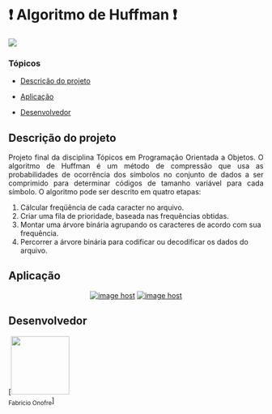 # ❗ Algoritmo de Huffman ❗

<p align="left">
   <img src="http://img.shields.io/static/v1?label=STATUS&message=CONCLUIDO&color=RED&style=for-the-badge"/>
</p>

### Tópicos 

- [Descrição do projeto](#descrição-do-projeto)

- [Aplicação](#aplicação)

- [Desenvolvedor](#desenvolvedor)

## Descrição do projeto 

<p align="justify">
Projeto final da disciplina Tópicos em Programação Orientada a Objetos. 
O algoritmo de Huffman é um método de compressão que usa as probabilidades de ocorrência dos símbolos no conjunto de dados a ser comprimido para determinar códigos de tamanho variável para cada símbolo. O algoritmo pode ser descrito em quatro etapas:

  
  <ol>
      <li>Cálcular freqüência de cada caracter no arquivo.</li>
      <li>Criar uma fila de prioridade, baseada nas frequências obtidas.</li>
      <li>Montar uma árvore binária agrupando os caracteres de acordo com sua frequência.</li>
      <li>Percorrer a árvore binária para codificar ou decodificar os dados do arquivo.</li>
    </ol>
  
</p>

## Aplicação

<div align="center"><a href="https://imgbox.com/fIrZr3ro" target="_blank"><img src="https://thumbs2.imgbox.com/20/ec/fIrZr3ro_t.jpeg" alt="image host"/></a> <a href="https://imgbox.com/ct18HmEG" target="_blank"><img src="https://thumbs2.imgbox.com/65/99/ct18HmEG_t.jpeg" alt="image host"/></a>
</div>

## Desenvolvedor

[<img src="https://avatars.githubusercontent.com/u/68614980?v=4" width=115><br><sub>Fabricio Onofre</sub>]  
